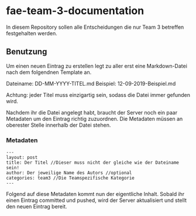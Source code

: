 # fae-team-3-documentation
In diesem Repository sollen alle Entscheidungen die nur Team 3 betreffen festgehalten werden.


## Benutzung
Um einen neuen Eintrag zu erstellen legt zu aller erst eine Markdown-Datei nach dem folgendnen Template an.

Dateiname: DD-MM-YYYY-TITEL.md
Beispiel: 12-09-2019-Beispiel.md

Achtung: jeder Titel muss einzigartig sein, sodass die Datei immer gefunden wird. 

Nachdem ihr die Datei angelegt habt, braucht der Server noch ein paar Metadaten um den Eintrag richtig zuzuordnen. 
Die Metadaten müssen an oberester Stelle innerhalb der Datei stehen.

### Metadaten
```
---
layout: post
title: Der Titel //Dieser muss nicht der gleiche wie der Dateiname sein!
author: Der jeweilige Name des Autors //optional
categories: team3 //Die Teamspezifische Kategorie
---
```


Folgend auf diese Metadaten kommt nun der eigentliche Inhalt.
Sobald ihr einen Eintrag committed und pushed, wird der Server aktualisiert und stellt den neuen Eintrag bereit.